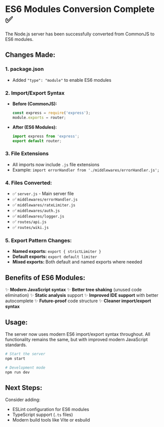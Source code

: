 # ES6 Modules Conversion Complete ✅

The Node.js server has been successfully converted from CommonJS to ES6 modules.

## Changes Made:

### 1. **package.json**

- Added `"type": "module"` to enable ES6 modules

### 2. **Import/Export Syntax**

- **Before (CommonJS):**
  ```javascript
  const express = require('express');
  module.exports = router;
  ```
- **After (ES6 Modules):**
  ```javascript
  import express from 'express';
  export default router;
  ```

### 3. **File Extensions**

- All imports now include `.js` file extensions
- Example: `import errorHandler from './middlewares/errorHandler.js';`

### 4. **Files Converted:**

- ✅ `server.js` - Main server file
- ✅ `middlewares/errorHandler.js`
- ✅ `middlewares/rateLimiter.js`
- ✅ `middlewares/auth.js`
- ✅ `middlewares/logger.js`
- ✅ `routes/api.js`
- ✅ `routes/wiki.js`

### 5. **Export Pattern Changes:**

- **Named exports:** `export { strictLimiter }`
- **Default exports:** `export default limiter`
- **Mixed exports:** Both default and named exports where needed

## Benefits of ES6 Modules:

✨ **Modern JavaScript syntax**
✨ **Better tree shaking** (unused code elimination)
✨ **Static analysis** support
✨ **Improved IDE support** with better autocomplete
✨ **Future-proof** code structure
✨ **Cleaner import/export syntax**

## Usage:

The server now uses modern ES6 import/export syntax throughout. All functionality remains the same, but with improved modern JavaScript standards.

```bash
# Start the server
npm start

# Development mode
npm run dev
```

## Next Steps:

Consider adding:

- ESLint configuration for ES6 modules
- TypeScript support (`.ts` files)
- Modern build tools like Vite or esbuild

